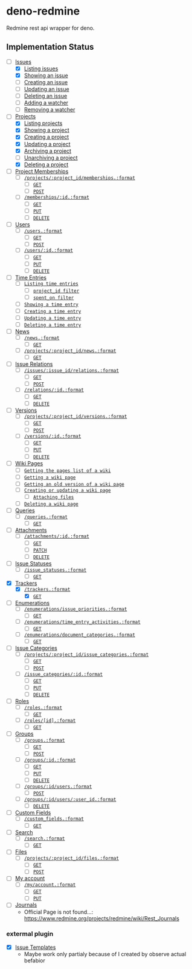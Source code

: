 # deno-redmine

Redmine rest api wrapper for deno.

## Implementation Status

- [ ] [Issues](https://www.redmine.org/projects/redmine/wiki/Rest_Issues)
  - [x] [Listing issues](https://www.redmine.org/projects/redmine/wiki/Rest_Issues#Listing-issues)
  - [x] [Showing an issue](https://www.redmine.org/projects/redmine/wiki/Rest_Issues#Showing-an-issue)
  - [ ] [Creating an issue](https://www.redmine.org/projects/redmine/wiki/Rest_Issues#Creating-an-issue)
  - [ ] [Updating an issue](https://www.redmine.org/projects/redmine/wiki/Rest_Issues#Updating-an-issue)
  - [ ] [Deleting an issue](https://www.redmine.org/projects/redmine/wiki/Rest_Issues#Deleting-an-issue)
  - [ ] [Adding a watcher](https://www.redmine.org/projects/redmine/wiki/Rest_Issues#Adding-a-watcher)
  - [ ] [Removing a watcher](https://www.redmine.org/projects/redmine/wiki/Rest_Issues#Removing-a-watcher)
- [ ] [Projects](https://www.redmine.org/projects/redmine/wiki/Rest_Projects)
  - [x] [Listing projects](https://www.redmine.org/projects/redmine/wiki/Rest_Projects#Listing-projects)
  - [x] [Showing a project](https://www.redmine.org/projects/redmine/wiki/Rest_Projects#Showing-a-project)
  - [x] [Creating a project](https://www.redmine.org/projects/redmine/wiki/Rest_Projects#Creating-a-project)
  - [x] [Updating a project](https://www.redmine.org/projects/redmine/wiki/Rest_Projects#Updating-a-project)
  - [x] [Archiving a project](https://www.redmine.org/projects/redmine/wiki/Rest_Projects#Archiving-a-project)
  - [ ] [Unarchiving a project](https://www.redmine.org/projects/redmine/wiki/Rest_Projects#Unarchiving-a-project)
  - [x] [Deleting a project](https://www.redmine.org/projects/redmine/wiki/Rest_Projects#Deleting-a-project)
- [ ] [Project Memberships](https://www.redmine.org/projects/redmine/wiki/Rest_Memberships)
  - [ ] [`/projects/:project_id/memberships.:format`](https://www.redmine.org/projects/redmine/wiki/Rest_Memberships#projectsproject_idmembershipsformat)
    - [ ] [`GET`](https://www.redmine.org/projects/redmine/wiki/Rest_Memberships#GET)
    - [ ] [`POST`](https://www.redmine.org/projects/redmine/wiki/Rest_Memberships#POST)
  - [ ] [`/memberships/:id.:format`](https://www.redmine.org/projects/redmine/wiki/Rest_Memberships#membershipsidformat)
    - [ ] [`GET`](https://www.redmine.org/projects/redmine/wiki/Rest_Memberships#GET-2)
    - [ ] [`PUT`](https://www.redmine.org/projects/redmine/wiki/Rest_Memberships#PUT)
    - [ ] [`DELETE`](https://www.redmine.org/projects/redmine/wiki/Rest_Memberships#DELETE)
- [ ] [Users](https://www.redmine.org/projects/redmine/wiki/Rest_Users)
  - [ ] [`/users.:format`](https://www.redmine.org/projects/redmine/wiki/Rest_Users#usersformat)
    - [ ] [`GET`](https://www.redmine.org/projects/redmine/wiki/Rest_Users#GET)
    - [ ] [`POST`](https://www.redmine.org/projects/redmine/wiki/Rest_Users#POST)
  - [ ] [`/users/:id.:format`](https://www.redmine.org/projects/redmine/wiki/Rest_Users#usersidformat)
    - [ ] [`GET`](https://www.redmine.org/projects/redmine/wiki/Rest_Users#GET-2)
    - [ ] [`PUT`](https://www.redmine.org/projects/redmine/wiki/Rest_Users#PUT)
    - [ ] [`DELETE`](https://www.redmine.org/projects/redmine/wiki/Rest_Users#DELETE)
- [ ] [Time Entries](https://www.redmine.org/projects/redmine/wiki/Rest_TimeEntries)
  - [ ] [`Listing time entries`](https://www.redmine.org/projects/redmine/wiki/Rest_TimeEntries#Listing-time-entries)
    - [ ] [`project_id filter`](https://www.redmine.org/projects/redmine/wiki/Rest_TimeEntries#project_id-filter)
    - [ ] [`spent_on filter`](https://www.redmine.org/projects/redmine/wiki/Rest_TimeEntries#spent_on-filter)
  - [ ] [`Showing a time entry`](https://www.redmine.org/projects/redmine/wiki/Rest_TimeEntries#Showing-a-time-entry)
  - [ ] [`Creating a time entry`](https://www.redmine.org/projects/redmine/wiki/Rest_TimeEntries#Creating-a-time-entry)
  - [ ] [`Updating a time entry`](https://www.redmine.org/projects/redmine/wiki/Rest_TimeEntries#Updating-a-time-entry)
  - [ ] [`Deleting a time entry`](https://www.redmine.org/projects/redmine/wiki/Rest_TimeEntries#Deleting-a-time-entry)
- [ ] [News](https://www.redmine.org/projects/redmine/wiki/Rest_News)
  - [ ] [`/news.:format`](https://www.redmine.org/projects/redmine/wiki/Rest_News#newsformat)
    - [ ] [`GET`](https://www.redmine.org/projects/redmine/wiki/Rest_News#GET)
  - [ ] [`/projects/:project_id/news.:format`](https://www.redmine.org/projects/redmine/wiki/Rest_News#projectsproject_idnewsformat)
    - [ ] [`GET`](https://www.redmine.org/projects/redmine/wiki/Rest_News#GET-2)
- [ ] [Issue Relations](https://www.redmine.org/projects/redmine/wiki/Rest_IssueRelations)
  - [ ] [`/issues/:issue_id/relations.:format`](https://www.redmine.org/projects/redmine/wiki/Rest_IssueRelations#issuesissue_idrelationsformat)
    - [ ] [`GET`](https://www.redmine.org/projects/redmine/wiki/Rest_IssueRelations#GET)
    - [ ] [`POST`](https://www.redmine.org/projects/redmine/wiki/Rest_IssueRelations#POST)
  - [ ] [`/relations/:id.:format`](https://www.redmine.org/projects/redmine/wiki/Rest_IssueRelations#relationsidformat)
    - [ ] [`GET`](https://www.redmine.org/projects/redmine/wiki/Rest_IssueRelations#GET-2)
    - [ ] [`DELETE`](https://www.redmine.org/projects/redmine/wiki/Rest_IssueRelations#DELETE)
- [ ] [Versions](https://www.redmine.org/projects/redmine/wiki/Rest_Versions)
  - [ ] [`/projects/:project_id/versions.:format`](https://www.redmine.org/projects/redmine/wiki/Rest_Versions#projectsproject_idversionsformat)
    - [ ] [`GET`](https://www.redmine.org/projects/redmine/wiki/Rest_Versions#GET)
    - [ ] [`POST`](https://www.redmine.org/projects/redmine/wiki/Rest_Versions#POST)
  - [ ] [`/versions/:id.:format`](https://www.redmine.org/projects/redmine/wiki/Rest_Versions#versionsidformat)
    - [ ] [`GET`](https://www.redmine.org/projects/redmine/wiki/Rest_Versions#GET-2)
    - [ ] [`PUT`](https://www.redmine.org/projects/redmine/wiki/Rest_Versions#PUT)
    - [ ] [`DELETE`](https://www.redmine.org/projects/redmine/wiki/Rest_Versions#DELETE)
- [ ] [Wiki Pages](https://www.redmine.org/projects/redmine/wiki/Rest_WikiPages)
  - [ ] [`Getting the pages list of a wiki`](https://www.redmine.org/projects/redmine/wiki/Rest_WikiPages#Getting-the-pages-list-of-a-wiki)
  - [ ] [`Getting a wiki page`](https://www.redmine.org/projects/redmine/wiki/Rest_WikiPages#Getting-a-wiki-page)
  - [ ] [`Getting an old version of a wiki page`](https://www.redmine.org/projects/redmine/wiki/Rest_WikiPages#Getting-an-old-version-of-a-wiki-page)
  - [ ] [`Creating or updating a wiki page`](https://www.redmine.org/projects/redmine/wiki/Rest_WikiPages#Creating-or-updating-a-wiki-page)
    - [ ] [`Attaching files`](https://www.redmine.org/projects/redmine/wiki/Rest_WikiPages#Attaching-files)
  - [ ] [`Deleting a wiki page`](https://www.redmine.org/projects/redmine/wiki/Rest_WikiPages#Deleting-a-wiki-page)
- [ ] [Queries](https://www.redmine.org/projects/redmine/wiki/Rest_Queries)
  - [ ] [`/queries.:format`](https://www.redmine.org/projects/redmine/wiki/Rest_Queries#queriesformat)
    - [ ] [`GET`](https://www.redmine.org/projects/redmine/wiki/Rest_Queries#GET)
- [ ] [Attachments](https://www.redmine.org/projects/redmine/wiki/Rest_Attachments)
  - [ ] [`/attachments/:id.:format`](https://www.redmine.org/projects/redmine/wiki/Rest_Attachments#attachmentsidformat)
    - [ ] [`GET`](https://www.redmine.org/projects/redmine/wiki/Rest_Attachments#GET)
    - [ ] [`PATCH`](https://www.redmine.org/projects/redmine/wiki/Rest_Attachments#PATCH)
    - [ ] [`DELETE`](https://www.redmine.org/projects/redmine/wiki/Rest_Attachments#DELETE)
- [ ] [Issue Statuses](https://www.redmine.org/projects/redmine/wiki/Rest_IssueStatuses)
  - [ ] [`/issue_statuses.:format`](https://www.redmine.org/projects/redmine/wiki/Rest_IssueStatuses#issue_statusesformat)
    - [ ] [`GET`](https://www.redmine.org/projects/redmine/wiki/Rest_IssueStatuses#GET)
- [x] [Trackers](https://www.redmine.org/projects/redmine/wiki/Rest_Trackers)
  - [x] [`/trackers.:format`](https://www.redmine.org/projects/redmine/wiki/Rest_Trackers#trackersformat)
    - [x] [`GET`](https://www.redmine.org/projects/redmine/wiki/Rest_Trackers#GET)
- [ ] [Enumerations](https://www.redmine.org/projects/redmine/wiki/Rest_Enumerations)
  - [ ] [`/enumerations/issue_priorities.:format`](https://www.redmine.org/projects/redmine/wiki/Rest_Enumerations#enumerationsissue_prioritiesformat)
    - [ ] [`GET`](https://www.redmine.org/projects/redmine/wiki/Rest_Enumerations#GET)
  - [ ] [`/enumerations/time_entry_activities.:format`](https://www.redmine.org/projects/redmine/wiki/Rest_Enumerations#enumerationstime_entry_activitiesformat)
    - [ ] [`GET`](https://www.redmine.org/projects/redmine/wiki/Rest_Enumerations#GET-2)
  - [ ] [`/enumerations/document_categories.:format`](https://www.redmine.org/projects/redmine/wiki/Rest_Enumerations#enumerationsdocument_categoriesformat)
    - [ ] [`GET`](https://www.redmine.org/projects/redmine/wiki/Rest_Enumerations#GET-3)
- [ ] [Issue Categories](https://www.redmine.org/projects/redmine/wiki/Rest_IssueCategories)
  - [ ] [`/projects/:project_id/issue_categories.:format`](https://www.redmine.org/projects/redmine/wiki/Rest_IssueCategories#projectsproject_idissue_categoriesformat)
    - [ ] [`GET`](https://www.redmine.org/projects/redmine/wiki/Rest_IssueCategories#GET)
    - [ ] [`POST`](https://www.redmine.org/projects/redmine/wiki/Rest_IssueCategories#POST)
  - [ ] [`/issue_categories/:id.:format`](https://www.redmine.org/projects/redmine/wiki/Rest_IssueCategories#issue_categoriesidformat)
    - [ ] [`GET`](https://www.redmine.org/projects/redmine/wiki/Rest_IssueCategories#GET-2)
    - [ ] [`PUT`](https://www.redmine.org/projects/redmine/wiki/Rest_IssueCategories#PUT)
    - [ ] [`DELETE`](https://www.redmine.org/projects/redmine/wiki/Rest_IssueCategories#DELETE)
- [ ] [Roles](https://www.redmine.org/projects/redmine/wiki/Rest_Roles)
  - [ ] [`/roles.:format`](https://www.redmine.org/projects/redmine/wiki/Rest_Roles#rolesformat)
    - [ ] [`GET`](https://www.redmine.org/projects/redmine/wiki/Rest_Roles#GET)
  - [ ] [`/roles/[id].:format`](https://www.redmine.org/projects/redmine/wiki/Rest_Roles#rolesidformat)
    - [ ] [`GET`](https://www.redmine.org/projects/redmine/wiki/Rest_Roles#GET-2)
- [ ] [Groups](https://www.redmine.org/projects/redmine/wiki/Rest_Groups)
  - [ ] [`/groups.:format`](https://www.redmine.org/projects/redmine/wiki/Rest_Groups#groupsformat)
    - [ ] [`GET`](https://www.redmine.org/projects/redmine/wiki/Rest_Groups#GET)
    - [ ] [`POST`](https://www.redmine.org/projects/redmine/wiki/Rest_Groups#POST)
  - [ ] [`/groups/:id.:format`](https://www.redmine.org/projects/redmine/wiki/Rest_Groups#groupsidformat)
    - [ ] [`GET`](https://www.redmine.org/projects/redmine/wiki/Rest_Groups#GET-2)
    - [ ] [`PUT`](https://www.redmine.org/projects/redmine/wiki/Rest_Groups#PUT)
    - [ ] [`DELETE`](https://www.redmine.org/projects/redmine/wiki/Rest_Groups#DELETE)
  - [ ] [`/groups/:id/users.:format`](https://www.redmine.org/projects/redmine/wiki/Rest_Groups#groupsidusersformat)
    - [ ] [`POST`](https://www.redmine.org/projects/redmine/wiki/Rest_Groups#POST-2)
  - [ ] [`/groups/:id/users/:user_id.:format`](https://www.redmine.org/projects/redmine/wiki/Rest_Groups#groupsidusersuser_idformat)
    - [ ] [`DELETE`](https://www.redmine.org/projects/redmine/wiki/Rest_Groups#DELETE-2)
- [ ] [Custom Fields](https://www.redmine.org/projects/redmine/wiki/Rest_CustomFields)
  - [ ] [`/custom_fields.:format`](https://www.redmine.org/projects/redmine/wiki/Rest_CustomFields#custom_fieldsformat)
    - [ ] [`GET`](https://www.redmine.org/projects/redmine/wiki/Rest_CustomFields#GET)
- [ ] [Search](https://www.redmine.org/projects/redmine/wiki/Rest_Search)
  - [ ] [`/search.:format`](https://www.redmine.org/projects/redmine/wiki/Rest_Search#searchformat)
    - [ ] [`GET`](https://www.redmine.org/projects/redmine/wiki/Rest_Search#GET)
- [ ] [Files](https://www.redmine.org/projects/redmine/wiki/Rest_Files)
  - [ ] [`/projects/:project_id/files.:format`](https://www.redmine.org/projects/redmine/wiki/Rest_Files#projectsproject_idfilesformat)
    - [ ] [`GET`](https://www.redmine.org/projects/redmine/wiki/Rest_Files#GET)
    - [ ] [`POST`](https://www.redmine.org/projects/redmine/wiki/Rest_Files#POST)
- [ ] [My account](https://www.redmine.org/projects/redmine/wiki/Rest_MyAccount)
  - [ ] [`/my/account.:format`](https://www.redmine.org/projects/redmine/wiki/Rest_MyAccount#myaccountformat)
    - [ ] [`GET`](https://www.redmine.org/projects/redmine/wiki/Rest_MyAccount#GET)
    - [ ] [`PUT`](https://www.redmine.org/projects/redmine/wiki/Rest_MyAccount#PUT)
- [ ] [Journals](https://www.redmine.org/projects/redmine/wiki/Rest_Journals)
  - Official Page is not found...:
    https://www.redmine.org/projects/redmine/wiki/Rest_Journals

### extermal plugin

- [x] [Issue Templates](https://www.redmine.org/plugins/redmine_issue_templates)
  - Maybe work only partialy because of I created by observe actual befabior
